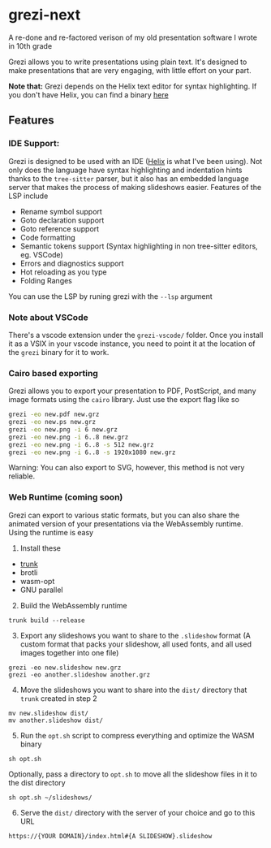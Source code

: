 # grezi-next
A re-done and re-factored verison of my old presentation software I wrote in 10th grade

Grezi allows you to write presentations using plain text. It's designed to make presentations that are very engaging, with little effort on your part.

**Note that:** Grezi depends on the Helix text editor for syntax highlighting. If you don't have Helix, you can find a binary [here](https://github.com/helix-editor/helix/releases/latest)

## Features

### IDE Support:
Grezi is designed to be used with an IDE ([Helix](https://github.com/helix-editor/helix) is what I've been using). Not only does the language have syntax highlighting and indentation hints thanks to the `tree-sitter` parser, but it also has an embedded language server that makes the process of making slideshows easier. Features of the LSP include
- Rename symbol support
- Goto declaration support
- Goto reference support
- Code formatting
- Semantic tokens support (Syntax highlighting in non tree-sitter editors, eg. VSCode)
- Errors and diagnostics support
- Hot reloading as you type
- Folding Ranges

You can use the LSP by runing grezi with the `--lsp` argument

### Note about VSCode
There's a vscode extension under the `grezi-vscode/` folder. Once you install it as a VSIX in your vscode instance, you need to point it at the location of the `grezi` binary for it to work.

### Cairo based exporting
Grezi allows you to export your presentation to PDF, PostScript, and many image formats using the `cairo` library. Just use the export flag like so
```sh
grezi -eo new.pdf new.grz 
grezi -eo new.ps new.grz 
grezi -eo new.png -i 6 new.grz 
grezi -eo new.png -i 6..8 new.grz 
grezi -eo new.png -i 6..8 -s 512 new.grz 
grezi -eo new.png -i 6..8 -s 1920x1080 new.grz 
```
Warning: You can also export to SVG, however, this method is not very reliable.

### Web Runtime (coming soon)
Grezi can export to various static formats, but you can also share the animated version of your presentations
via the WebAssembly runtime. Using the runtime is easy
1. Install these
  - [trunk](https://trunkrs.dev)
  - brotli
  - wasm-opt
  - GNU parallel
2. Build the WebAssembly runtime
```
trunk build --release
```
3. Export any slideshows you want to share to the `.slideshow` format (A custom format that packs your slideshow, all used fonts, and all used images together into one file)
```
grezi -eo new.slideshow new.grz
grezi -eo another.slideshow another.grz
```
4. Move the slideshows you want to share into the `dist/` directory that `trunk` created in step 2
```
mv new.slideshow dist/
mv another.slideshow dist/
```
5. Run the `opt.sh` script to compress everything and optimize the WASM binary
```
sh opt.sh
```
Optionally, pass a directory to `opt.sh` to move all the slideshow files in it to the dist directory
```
sh opt.sh ~/slideshows/
```
6. Serve the `dist/` directory with the server of your choice and go to this URL
```
https://{YOUR DOMAIN}/index.html#{A SLIDESHOW}.slideshow
```
